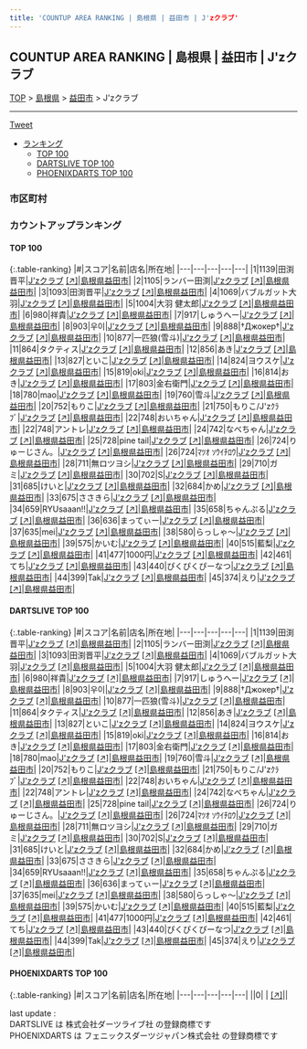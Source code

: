 ```yaml
---
title: 'COUNTUP AREA RANKING | 島根県 | 益田市 | J'zクラブ'
---
```

## COUNTUP AREA RANKING | 島根県 | 益田市 | J'zクラブ

[TOP](/darts/rank/) > [島根県](/darts/rank/島根県/) > [益田市](/darts/rank/島根県/益田市/) > J'zクラブ

___

<a href="https://twitter.com/share?ref_src=twsrc%5Etfw" data-text="COUNTUP AREA RANKING | 島根県益田市J'zクラブ" class="twitter-share-button" data-hashtags="DARTSLIVE,PHOENIXDARTS,darts,ダーツ" data-show-count="false">Tweet</a>

* [ランキング](#カウントアップランキング)
    * [TOP 100](#top-100)
    * [DARTSLIVE TOP 100](#dartslive-top-100)
    * [PHOENIXDARTS TOP 100](#phoenixdarts-top-100)

### 市区町村

<ul>

</ul>

### カウントアップランキング

#### TOP 100



{:.table-ranking}
|#|スコア|名前|店名|所在地|
|---|---|---|---|---|
|1|1139|<span class="rank-name-dl">田渕 晋平</span>|<a href="/darts/rank/shops/4002e01e8b909f335f9f3321c1147265.html">J'zクラブ</a> <a href="https://search.dartslive.com/jp/shop/4002e01e8b909f335f9f3321c1147265">[↗]</a>|<a href="/darts/rank/島根県/益田市">島根県益田市</a>|
|2|1105|<span class="rank-name-dl">ランバー田渕</span>|<a href="/darts/rank/shops/4002e01e8b909f335f9f3321c1147265.html">J'zクラブ</a> <a href="https://search.dartslive.com/jp/shop/4002e01e8b909f335f9f3321c1147265">[↗]</a>|<a href="/darts/rank/島根県/益田市">島根県益田市</a>|
|3|1093|<span class="rank-name-dl">田渕晋平</span>|<a href="/darts/rank/shops/4002e01e8b909f335f9f3321c1147265.html">J'zクラブ</a> <a href="https://search.dartslive.com/jp/shop/4002e01e8b909f335f9f3321c1147265">[↗]</a>|<a href="/darts/rank/島根県/益田市">島根県益田市</a>|
|4|1069|<span class="rank-name-dl">バブルガット大羽</span>|<a href="/darts/rank/shops/4002e01e8b909f335f9f3321c1147265.html">J'zクラブ</a> <a href="https://search.dartslive.com/jp/shop/4002e01e8b909f335f9f3321c1147265">[↗]</a>|<a href="/darts/rank/島根県/益田市">島根県益田市</a>|
|5|1004|<span class="rank-name-dl">大羽 健太郎</span>|<a href="/darts/rank/shops/4002e01e8b909f335f9f3321c1147265.html">J'zクラブ</a> <a href="https://search.dartslive.com/jp/shop/4002e01e8b909f335f9f3321c1147265">[↗]</a>|<a href="/darts/rank/島根県/益田市">島根県益田市</a>|
|6|980|<span class="rank-name-dl">祥貴</span>|<a href="/darts/rank/shops/4002e01e8b909f335f9f3321c1147265.html">J'zクラブ</a> <a href="https://search.dartslive.com/jp/shop/4002e01e8b909f335f9f3321c1147265">[↗]</a>|<a href="/darts/rank/島根県/益田市">島根県益田市</a>|
|7|917|<span class="rank-name-dl">しゅうへー</span>|<a href="/darts/rank/shops/4002e01e8b909f335f9f3321c1147265.html">J'zクラブ</a> <a href="https://search.dartslive.com/jp/shop/4002e01e8b909f335f9f3321c1147265">[↗]</a>|<a href="/darts/rank/島根県/益田市">島根県益田市</a>|
|8|903|<span class="rank-name-dl">우이</span>|<a href="/darts/rank/shops/4002e01e8b909f335f9f3321c1147265.html">J'zクラブ</a> <a href="https://search.dartslive.com/jp/shop/4002e01e8b909f335f9f3321c1147265">[↗]</a>|<a href="/darts/rank/島根県/益田市">島根県益田市</a>|
|9|888|<span class="rank-name-dl">†Джокер†</span>|<a href="/darts/rank/shops/4002e01e8b909f335f9f3321c1147265.html">J'zクラブ</a> <a href="https://search.dartslive.com/jp/shop/4002e01e8b909f335f9f3321c1147265">[↗]</a>|<a href="/darts/rank/島根県/益田市">島根県益田市</a>|
|10|877|<span class="rank-name-dl">一匹狼(雪斗)</span>|<a href="/darts/rank/shops/4002e01e8b909f335f9f3321c1147265.html">J'zクラブ</a> <a href="https://search.dartslive.com/jp/shop/4002e01e8b909f335f9f3321c1147265">[↗]</a>|<a href="/darts/rank/島根県/益田市">島根県益田市</a>|
|11|864|<span class="rank-name-dl">タクティス</span>|<a href="/darts/rank/shops/4002e01e8b909f335f9f3321c1147265.html">J'zクラブ</a> <a href="https://search.dartslive.com/jp/shop/4002e01e8b909f335f9f3321c1147265">[↗]</a>|<a href="/darts/rank/島根県/益田市">島根県益田市</a>|
|12|856|<span class="rank-name-dl">あき</span>|<a href="/darts/rank/shops/4002e01e8b909f335f9f3321c1147265.html">J'zクラブ</a> <a href="https://search.dartslive.com/jp/shop/4002e01e8b909f335f9f3321c1147265">[↗]</a>|<a href="/darts/rank/島根県/益田市">島根県益田市</a>|
|13|827|<span class="rank-name-dl">といこ</span>|<a href="/darts/rank/shops/4002e01e8b909f335f9f3321c1147265.html">J'zクラブ</a> <a href="https://search.dartslive.com/jp/shop/4002e01e8b909f335f9f3321c1147265">[↗]</a>|<a href="/darts/rank/島根県/益田市">島根県益田市</a>|
|14|824|<span class="rank-name-dl">ヨウスケ</span>|<a href="/darts/rank/shops/4002e01e8b909f335f9f3321c1147265.html">J'zクラブ</a> <a href="https://search.dartslive.com/jp/shop/4002e01e8b909f335f9f3321c1147265">[↗]</a>|<a href="/darts/rank/島根県/益田市">島根県益田市</a>|
|15|819|<span class="rank-name-dl">oki</span>|<a href="/darts/rank/shops/4002e01e8b909f335f9f3321c1147265.html">J'zクラブ</a> <a href="https://search.dartslive.com/jp/shop/4002e01e8b909f335f9f3321c1147265">[↗]</a>|<a href="/darts/rank/島根県/益田市">島根県益田市</a>|
|16|814|<span class="rank-name-dl">おき</span>|<a href="/darts/rank/shops/4002e01e8b909f335f9f3321c1147265.html">J'zクラブ</a> <a href="https://search.dartslive.com/jp/shop/4002e01e8b909f335f9f3321c1147265">[↗]</a>|<a href="/darts/rank/島根県/益田市">島根県益田市</a>|
|17|803|<span class="rank-name-dl">金右衛門</span>|<a href="/darts/rank/shops/4002e01e8b909f335f9f3321c1147265.html">J'zクラブ</a> <a href="https://search.dartslive.com/jp/shop/4002e01e8b909f335f9f3321c1147265">[↗]</a>|<a href="/darts/rank/島根県/益田市">島根県益田市</a>|
|18|780|<span class="rank-name-dl">mao</span>|<a href="/darts/rank/shops/4002e01e8b909f335f9f3321c1147265.html">J'zクラブ</a> <a href="https://search.dartslive.com/jp/shop/4002e01e8b909f335f9f3321c1147265">[↗]</a>|<a href="/darts/rank/島根県/益田市">島根県益田市</a>|
|19|760|<span class="rank-name-dl">雪斗</span>|<a href="/darts/rank/shops/4002e01e8b909f335f9f3321c1147265.html">J'zクラブ</a> <a href="https://search.dartslive.com/jp/shop/4002e01e8b909f335f9f3321c1147265">[↗]</a>|<a href="/darts/rank/島根県/益田市">島根県益田市</a>|
|20|752|<span class="rank-name-dl">もりこ</span>|<a href="/darts/rank/shops/4002e01e8b909f335f9f3321c1147265.html">J'zクラブ</a> <a href="https://search.dartslive.com/jp/shop/4002e01e8b909f335f9f3321c1147265">[↗]</a>|<a href="/darts/rank/島根県/益田市">島根県益田市</a>|
|21|750|<span class="rank-name-dl">もりこ/J&#x27;zｸﾗﾌﾞ</span>|<a href="/darts/rank/shops/4002e01e8b909f335f9f3321c1147265.html">J'zクラブ</a> <a href="https://search.dartslive.com/jp/shop/4002e01e8b909f335f9f3321c1147265">[↗]</a>|<a href="/darts/rank/島根県/益田市">島根県益田市</a>|
|22|748|<span class="rank-name-dl">おいちゃん</span>|<a href="/darts/rank/shops/4002e01e8b909f335f9f3321c1147265.html">J'zクラブ</a> <a href="https://search.dartslive.com/jp/shop/4002e01e8b909f335f9f3321c1147265">[↗]</a>|<a href="/darts/rank/島根県/益田市">島根県益田市</a>|
|22|748|<span class="rank-name-dl">アントレ</span>|<a href="/darts/rank/shops/4002e01e8b909f335f9f3321c1147265.html">J'zクラブ</a> <a href="https://search.dartslive.com/jp/shop/4002e01e8b909f335f9f3321c1147265">[↗]</a>|<a href="/darts/rank/島根県/益田市">島根県益田市</a>|
|24|742|<span class="rank-name-dl">なべちゃん</span>|<a href="/darts/rank/shops/4002e01e8b909f335f9f3321c1147265.html">J'zクラブ</a> <a href="https://search.dartslive.com/jp/shop/4002e01e8b909f335f9f3321c1147265">[↗]</a>|<a href="/darts/rank/島根県/益田市">島根県益田市</a>|
|25|728|<span class="rank-name-dl">pine tail</span>|<a href="/darts/rank/shops/4002e01e8b909f335f9f3321c1147265.html">J'zクラブ</a> <a href="https://search.dartslive.com/jp/shop/4002e01e8b909f335f9f3321c1147265">[↗]</a>|<a href="/darts/rank/島根県/益田市">島根県益田市</a>|
|26|724|<span class="rank-name-dl">りゅーじさん。</span>|<a href="/darts/rank/shops/4002e01e8b909f335f9f3321c1147265.html">J'zクラブ</a> <a href="https://search.dartslive.com/jp/shop/4002e01e8b909f335f9f3321c1147265">[↗]</a>|<a href="/darts/rank/島根県/益田市">島根県益田市</a>|
|26|724|<span class="rank-name-dl">ﾏﾂｵ ｿｳｲﾁﾛｳ</span>|<a href="/darts/rank/shops/4002e01e8b909f335f9f3321c1147265.html">J'zクラブ</a> <a href="https://search.dartslive.com/jp/shop/4002e01e8b909f335f9f3321c1147265">[↗]</a>|<a href="/darts/rank/島根県/益田市">島根県益田市</a>|
|28|711|<span class="rank-name-dl">無ロツヨシ</span>|<a href="/darts/rank/shops/4002e01e8b909f335f9f3321c1147265.html">J'zクラブ</a> <a href="https://search.dartslive.com/jp/shop/4002e01e8b909f335f9f3321c1147265">[↗]</a>|<a href="/darts/rank/島根県/益田市">島根県益田市</a>|
|29|710|<span class="rank-name-dl">ガミ</span>|<a href="/darts/rank/shops/4002e01e8b909f335f9f3321c1147265.html">J'zクラブ</a> <a href="https://search.dartslive.com/jp/shop/4002e01e8b909f335f9f3321c1147265">[↗]</a>|<a href="/darts/rank/島根県/益田市">島根県益田市</a>|
|30|702|<span class="rank-name-dl">S</span>|<a href="/darts/rank/shops/4002e01e8b909f335f9f3321c1147265.html">J'zクラブ</a> <a href="https://search.dartslive.com/jp/shop/4002e01e8b909f335f9f3321c1147265">[↗]</a>|<a href="/darts/rank/島根県/益田市">島根県益田市</a>|
|31|685|<span class="rank-name-dl">けいと</span>|<a href="/darts/rank/shops/4002e01e8b909f335f9f3321c1147265.html">J'zクラブ</a> <a href="https://search.dartslive.com/jp/shop/4002e01e8b909f335f9f3321c1147265">[↗]</a>|<a href="/darts/rank/島根県/益田市">島根県益田市</a>|
|32|684|<span class="rank-name-dl">かめ</span>|<a href="/darts/rank/shops/4002e01e8b909f335f9f3321c1147265.html">J'zクラブ</a> <a href="https://search.dartslive.com/jp/shop/4002e01e8b909f335f9f3321c1147265">[↗]</a>|<a href="/darts/rank/島根県/益田市">島根県益田市</a>|
|33|675|<span class="rank-name-dl">ささきら</span>|<a href="/darts/rank/shops/4002e01e8b909f335f9f3321c1147265.html">J'zクラブ</a> <a href="https://search.dartslive.com/jp/shop/4002e01e8b909f335f9f3321c1147265">[↗]</a>|<a href="/darts/rank/島根県/益田市">島根県益田市</a>|
|34|659|<span class="rank-name-dl">RYUsaaan!!</span>|<a href="/darts/rank/shops/4002e01e8b909f335f9f3321c1147265.html">J'zクラブ</a> <a href="https://search.dartslive.com/jp/shop/4002e01e8b909f335f9f3321c1147265">[↗]</a>|<a href="/darts/rank/島根県/益田市">島根県益田市</a>|
|35|658|<span class="rank-name-dl">ちゃんぷる</span>|<a href="/darts/rank/shops/4002e01e8b909f335f9f3321c1147265.html">J'zクラブ</a> <a href="https://search.dartslive.com/jp/shop/4002e01e8b909f335f9f3321c1147265">[↗]</a>|<a href="/darts/rank/島根県/益田市">島根県益田市</a>|
|36|636|<span class="rank-name-dl">まってぃー</span>|<a href="/darts/rank/shops/4002e01e8b909f335f9f3321c1147265.html">J'zクラブ</a> <a href="https://search.dartslive.com/jp/shop/4002e01e8b909f335f9f3321c1147265">[↗]</a>|<a href="/darts/rank/島根県/益田市">島根県益田市</a>|
|37|635|<span class="rank-name-dl">mei</span>|<a href="/darts/rank/shops/4002e01e8b909f335f9f3321c1147265.html">J'zクラブ</a> <a href="https://search.dartslive.com/jp/shop/4002e01e8b909f335f9f3321c1147265">[↗]</a>|<a href="/darts/rank/島根県/益田市">島根県益田市</a>|
|38|580|<span class="rank-name-dl">らっしゃ～</span>|<a href="/darts/rank/shops/4002e01e8b909f335f9f3321c1147265.html">J'zクラブ</a> <a href="https://search.dartslive.com/jp/shop/4002e01e8b909f335f9f3321c1147265">[↗]</a>|<a href="/darts/rank/島根県/益田市">島根県益田市</a>|
|39|575|<span class="rank-name-dl">かいむ</span>|<a href="/darts/rank/shops/4002e01e8b909f335f9f3321c1147265.html">J'zクラブ</a> <a href="https://search.dartslive.com/jp/shop/4002e01e8b909f335f9f3321c1147265">[↗]</a>|<a href="/darts/rank/島根県/益田市">島根県益田市</a>|
|40|515|<span class="rank-name-dl">藍梨</span>|<a href="/darts/rank/shops/4002e01e8b909f335f9f3321c1147265.html">J'zクラブ</a> <a href="https://search.dartslive.com/jp/shop/4002e01e8b909f335f9f3321c1147265">[↗]</a>|<a href="/darts/rank/島根県/益田市">島根県益田市</a>|
|41|477|<span class="rank-name-dl">1000円</span>|<a href="/darts/rank/shops/4002e01e8b909f335f9f3321c1147265.html">J'zクラブ</a> <a href="https://search.dartslive.com/jp/shop/4002e01e8b909f335f9f3321c1147265">[↗]</a>|<a href="/darts/rank/島根県/益田市">島根県益田市</a>|
|42|461|<span class="rank-name-dl">てち</span>|<a href="/darts/rank/shops/4002e01e8b909f335f9f3321c1147265.html">J'zクラブ</a> <a href="https://search.dartslive.com/jp/shop/4002e01e8b909f335f9f3321c1147265">[↗]</a>|<a href="/darts/rank/島根県/益田市">島根県益田市</a>|
|43|440|<span class="rank-name-dl">ぴくぴくぴーなつ</span>|<a href="/darts/rank/shops/4002e01e8b909f335f9f3321c1147265.html">J'zクラブ</a> <a href="https://search.dartslive.com/jp/shop/4002e01e8b909f335f9f3321c1147265">[↗]</a>|<a href="/darts/rank/島根県/益田市">島根県益田市</a>|
|44|399|<span class="rank-name-dl">Tak</span>|<a href="/darts/rank/shops/4002e01e8b909f335f9f3321c1147265.html">J'zクラブ</a> <a href="https://search.dartslive.com/jp/shop/4002e01e8b909f335f9f3321c1147265">[↗]</a>|<a href="/darts/rank/島根県/益田市">島根県益田市</a>|
|45|374|<span class="rank-name-dl">えり</span>|<a href="/darts/rank/shops/4002e01e8b909f335f9f3321c1147265.html">J'zクラブ</a> <a href="https://search.dartslive.com/jp/shop/4002e01e8b909f335f9f3321c1147265">[↗]</a>|<a href="/darts/rank/島根県/益田市">島根県益田市</a>|


#### DARTSLIVE TOP 100



{:.table-ranking}
|#|スコア|名前|店名|所在地|
|---|---|---|---|---|
|1|1139|<span class="rank-name-dl">田渕 晋平</span>|<a href="/darts/rank/shops/4002e01e8b909f335f9f3321c1147265.html">J'zクラブ</a> <a href="https://search.dartslive.com/jp/shop/4002e01e8b909f335f9f3321c1147265">[↗]</a>|<a href="/darts/rank/島根県/益田市">島根県益田市</a>|
|2|1105|<span class="rank-name-dl">ランバー田渕</span>|<a href="/darts/rank/shops/4002e01e8b909f335f9f3321c1147265.html">J'zクラブ</a> <a href="https://search.dartslive.com/jp/shop/4002e01e8b909f335f9f3321c1147265">[↗]</a>|<a href="/darts/rank/島根県/益田市">島根県益田市</a>|
|3|1093|<span class="rank-name-dl">田渕晋平</span>|<a href="/darts/rank/shops/4002e01e8b909f335f9f3321c1147265.html">J'zクラブ</a> <a href="https://search.dartslive.com/jp/shop/4002e01e8b909f335f9f3321c1147265">[↗]</a>|<a href="/darts/rank/島根県/益田市">島根県益田市</a>|
|4|1069|<span class="rank-name-dl">バブルガット大羽</span>|<a href="/darts/rank/shops/4002e01e8b909f335f9f3321c1147265.html">J'zクラブ</a> <a href="https://search.dartslive.com/jp/shop/4002e01e8b909f335f9f3321c1147265">[↗]</a>|<a href="/darts/rank/島根県/益田市">島根県益田市</a>|
|5|1004|<span class="rank-name-dl">大羽 健太郎</span>|<a href="/darts/rank/shops/4002e01e8b909f335f9f3321c1147265.html">J'zクラブ</a> <a href="https://search.dartslive.com/jp/shop/4002e01e8b909f335f9f3321c1147265">[↗]</a>|<a href="/darts/rank/島根県/益田市">島根県益田市</a>|
|6|980|<span class="rank-name-dl">祥貴</span>|<a href="/darts/rank/shops/4002e01e8b909f335f9f3321c1147265.html">J'zクラブ</a> <a href="https://search.dartslive.com/jp/shop/4002e01e8b909f335f9f3321c1147265">[↗]</a>|<a href="/darts/rank/島根県/益田市">島根県益田市</a>|
|7|917|<span class="rank-name-dl">しゅうへー</span>|<a href="/darts/rank/shops/4002e01e8b909f335f9f3321c1147265.html">J'zクラブ</a> <a href="https://search.dartslive.com/jp/shop/4002e01e8b909f335f9f3321c1147265">[↗]</a>|<a href="/darts/rank/島根県/益田市">島根県益田市</a>|
|8|903|<span class="rank-name-dl">우이</span>|<a href="/darts/rank/shops/4002e01e8b909f335f9f3321c1147265.html">J'zクラブ</a> <a href="https://search.dartslive.com/jp/shop/4002e01e8b909f335f9f3321c1147265">[↗]</a>|<a href="/darts/rank/島根県/益田市">島根県益田市</a>|
|9|888|<span class="rank-name-dl">†Джокер†</span>|<a href="/darts/rank/shops/4002e01e8b909f335f9f3321c1147265.html">J'zクラブ</a> <a href="https://search.dartslive.com/jp/shop/4002e01e8b909f335f9f3321c1147265">[↗]</a>|<a href="/darts/rank/島根県/益田市">島根県益田市</a>|
|10|877|<span class="rank-name-dl">一匹狼(雪斗)</span>|<a href="/darts/rank/shops/4002e01e8b909f335f9f3321c1147265.html">J'zクラブ</a> <a href="https://search.dartslive.com/jp/shop/4002e01e8b909f335f9f3321c1147265">[↗]</a>|<a href="/darts/rank/島根県/益田市">島根県益田市</a>|
|11|864|<span class="rank-name-dl">タクティス</span>|<a href="/darts/rank/shops/4002e01e8b909f335f9f3321c1147265.html">J'zクラブ</a> <a href="https://search.dartslive.com/jp/shop/4002e01e8b909f335f9f3321c1147265">[↗]</a>|<a href="/darts/rank/島根県/益田市">島根県益田市</a>|
|12|856|<span class="rank-name-dl">あき</span>|<a href="/darts/rank/shops/4002e01e8b909f335f9f3321c1147265.html">J'zクラブ</a> <a href="https://search.dartslive.com/jp/shop/4002e01e8b909f335f9f3321c1147265">[↗]</a>|<a href="/darts/rank/島根県/益田市">島根県益田市</a>|
|13|827|<span class="rank-name-dl">といこ</span>|<a href="/darts/rank/shops/4002e01e8b909f335f9f3321c1147265.html">J'zクラブ</a> <a href="https://search.dartslive.com/jp/shop/4002e01e8b909f335f9f3321c1147265">[↗]</a>|<a href="/darts/rank/島根県/益田市">島根県益田市</a>|
|14|824|<span class="rank-name-dl">ヨウスケ</span>|<a href="/darts/rank/shops/4002e01e8b909f335f9f3321c1147265.html">J'zクラブ</a> <a href="https://search.dartslive.com/jp/shop/4002e01e8b909f335f9f3321c1147265">[↗]</a>|<a href="/darts/rank/島根県/益田市">島根県益田市</a>|
|15|819|<span class="rank-name-dl">oki</span>|<a href="/darts/rank/shops/4002e01e8b909f335f9f3321c1147265.html">J'zクラブ</a> <a href="https://search.dartslive.com/jp/shop/4002e01e8b909f335f9f3321c1147265">[↗]</a>|<a href="/darts/rank/島根県/益田市">島根県益田市</a>|
|16|814|<span class="rank-name-dl">おき</span>|<a href="/darts/rank/shops/4002e01e8b909f335f9f3321c1147265.html">J'zクラブ</a> <a href="https://search.dartslive.com/jp/shop/4002e01e8b909f335f9f3321c1147265">[↗]</a>|<a href="/darts/rank/島根県/益田市">島根県益田市</a>|
|17|803|<span class="rank-name-dl">金右衛門</span>|<a href="/darts/rank/shops/4002e01e8b909f335f9f3321c1147265.html">J'zクラブ</a> <a href="https://search.dartslive.com/jp/shop/4002e01e8b909f335f9f3321c1147265">[↗]</a>|<a href="/darts/rank/島根県/益田市">島根県益田市</a>|
|18|780|<span class="rank-name-dl">mao</span>|<a href="/darts/rank/shops/4002e01e8b909f335f9f3321c1147265.html">J'zクラブ</a> <a href="https://search.dartslive.com/jp/shop/4002e01e8b909f335f9f3321c1147265">[↗]</a>|<a href="/darts/rank/島根県/益田市">島根県益田市</a>|
|19|760|<span class="rank-name-dl">雪斗</span>|<a href="/darts/rank/shops/4002e01e8b909f335f9f3321c1147265.html">J'zクラブ</a> <a href="https://search.dartslive.com/jp/shop/4002e01e8b909f335f9f3321c1147265">[↗]</a>|<a href="/darts/rank/島根県/益田市">島根県益田市</a>|
|20|752|<span class="rank-name-dl">もりこ</span>|<a href="/darts/rank/shops/4002e01e8b909f335f9f3321c1147265.html">J'zクラブ</a> <a href="https://search.dartslive.com/jp/shop/4002e01e8b909f335f9f3321c1147265">[↗]</a>|<a href="/darts/rank/島根県/益田市">島根県益田市</a>|
|21|750|<span class="rank-name-dl">もりこ/J&#x27;zｸﾗﾌﾞ</span>|<a href="/darts/rank/shops/4002e01e8b909f335f9f3321c1147265.html">J'zクラブ</a> <a href="https://search.dartslive.com/jp/shop/4002e01e8b909f335f9f3321c1147265">[↗]</a>|<a href="/darts/rank/島根県/益田市">島根県益田市</a>|
|22|748|<span class="rank-name-dl">おいちゃん</span>|<a href="/darts/rank/shops/4002e01e8b909f335f9f3321c1147265.html">J'zクラブ</a> <a href="https://search.dartslive.com/jp/shop/4002e01e8b909f335f9f3321c1147265">[↗]</a>|<a href="/darts/rank/島根県/益田市">島根県益田市</a>|
|22|748|<span class="rank-name-dl">アントレ</span>|<a href="/darts/rank/shops/4002e01e8b909f335f9f3321c1147265.html">J'zクラブ</a> <a href="https://search.dartslive.com/jp/shop/4002e01e8b909f335f9f3321c1147265">[↗]</a>|<a href="/darts/rank/島根県/益田市">島根県益田市</a>|
|24|742|<span class="rank-name-dl">なべちゃん</span>|<a href="/darts/rank/shops/4002e01e8b909f335f9f3321c1147265.html">J'zクラブ</a> <a href="https://search.dartslive.com/jp/shop/4002e01e8b909f335f9f3321c1147265">[↗]</a>|<a href="/darts/rank/島根県/益田市">島根県益田市</a>|
|25|728|<span class="rank-name-dl">pine tail</span>|<a href="/darts/rank/shops/4002e01e8b909f335f9f3321c1147265.html">J'zクラブ</a> <a href="https://search.dartslive.com/jp/shop/4002e01e8b909f335f9f3321c1147265">[↗]</a>|<a href="/darts/rank/島根県/益田市">島根県益田市</a>|
|26|724|<span class="rank-name-dl">りゅーじさん。</span>|<a href="/darts/rank/shops/4002e01e8b909f335f9f3321c1147265.html">J'zクラブ</a> <a href="https://search.dartslive.com/jp/shop/4002e01e8b909f335f9f3321c1147265">[↗]</a>|<a href="/darts/rank/島根県/益田市">島根県益田市</a>|
|26|724|<span class="rank-name-dl">ﾏﾂｵ ｿｳｲﾁﾛｳ</span>|<a href="/darts/rank/shops/4002e01e8b909f335f9f3321c1147265.html">J'zクラブ</a> <a href="https://search.dartslive.com/jp/shop/4002e01e8b909f335f9f3321c1147265">[↗]</a>|<a href="/darts/rank/島根県/益田市">島根県益田市</a>|
|28|711|<span class="rank-name-dl">無ロツヨシ</span>|<a href="/darts/rank/shops/4002e01e8b909f335f9f3321c1147265.html">J'zクラブ</a> <a href="https://search.dartslive.com/jp/shop/4002e01e8b909f335f9f3321c1147265">[↗]</a>|<a href="/darts/rank/島根県/益田市">島根県益田市</a>|
|29|710|<span class="rank-name-dl">ガミ</span>|<a href="/darts/rank/shops/4002e01e8b909f335f9f3321c1147265.html">J'zクラブ</a> <a href="https://search.dartslive.com/jp/shop/4002e01e8b909f335f9f3321c1147265">[↗]</a>|<a href="/darts/rank/島根県/益田市">島根県益田市</a>|
|30|702|<span class="rank-name-dl">S</span>|<a href="/darts/rank/shops/4002e01e8b909f335f9f3321c1147265.html">J'zクラブ</a> <a href="https://search.dartslive.com/jp/shop/4002e01e8b909f335f9f3321c1147265">[↗]</a>|<a href="/darts/rank/島根県/益田市">島根県益田市</a>|
|31|685|<span class="rank-name-dl">けいと</span>|<a href="/darts/rank/shops/4002e01e8b909f335f9f3321c1147265.html">J'zクラブ</a> <a href="https://search.dartslive.com/jp/shop/4002e01e8b909f335f9f3321c1147265">[↗]</a>|<a href="/darts/rank/島根県/益田市">島根県益田市</a>|
|32|684|<span class="rank-name-dl">かめ</span>|<a href="/darts/rank/shops/4002e01e8b909f335f9f3321c1147265.html">J'zクラブ</a> <a href="https://search.dartslive.com/jp/shop/4002e01e8b909f335f9f3321c1147265">[↗]</a>|<a href="/darts/rank/島根県/益田市">島根県益田市</a>|
|33|675|<span class="rank-name-dl">ささきら</span>|<a href="/darts/rank/shops/4002e01e8b909f335f9f3321c1147265.html">J'zクラブ</a> <a href="https://search.dartslive.com/jp/shop/4002e01e8b909f335f9f3321c1147265">[↗]</a>|<a href="/darts/rank/島根県/益田市">島根県益田市</a>|
|34|659|<span class="rank-name-dl">RYUsaaan!!</span>|<a href="/darts/rank/shops/4002e01e8b909f335f9f3321c1147265.html">J'zクラブ</a> <a href="https://search.dartslive.com/jp/shop/4002e01e8b909f335f9f3321c1147265">[↗]</a>|<a href="/darts/rank/島根県/益田市">島根県益田市</a>|
|35|658|<span class="rank-name-dl">ちゃんぷる</span>|<a href="/darts/rank/shops/4002e01e8b909f335f9f3321c1147265.html">J'zクラブ</a> <a href="https://search.dartslive.com/jp/shop/4002e01e8b909f335f9f3321c1147265">[↗]</a>|<a href="/darts/rank/島根県/益田市">島根県益田市</a>|
|36|636|<span class="rank-name-dl">まってぃー</span>|<a href="/darts/rank/shops/4002e01e8b909f335f9f3321c1147265.html">J'zクラブ</a> <a href="https://search.dartslive.com/jp/shop/4002e01e8b909f335f9f3321c1147265">[↗]</a>|<a href="/darts/rank/島根県/益田市">島根県益田市</a>|
|37|635|<span class="rank-name-dl">mei</span>|<a href="/darts/rank/shops/4002e01e8b909f335f9f3321c1147265.html">J'zクラブ</a> <a href="https://search.dartslive.com/jp/shop/4002e01e8b909f335f9f3321c1147265">[↗]</a>|<a href="/darts/rank/島根県/益田市">島根県益田市</a>|
|38|580|<span class="rank-name-dl">らっしゃ～</span>|<a href="/darts/rank/shops/4002e01e8b909f335f9f3321c1147265.html">J'zクラブ</a> <a href="https://search.dartslive.com/jp/shop/4002e01e8b909f335f9f3321c1147265">[↗]</a>|<a href="/darts/rank/島根県/益田市">島根県益田市</a>|
|39|575|<span class="rank-name-dl">かいむ</span>|<a href="/darts/rank/shops/4002e01e8b909f335f9f3321c1147265.html">J'zクラブ</a> <a href="https://search.dartslive.com/jp/shop/4002e01e8b909f335f9f3321c1147265">[↗]</a>|<a href="/darts/rank/島根県/益田市">島根県益田市</a>|
|40|515|<span class="rank-name-dl">藍梨</span>|<a href="/darts/rank/shops/4002e01e8b909f335f9f3321c1147265.html">J'zクラブ</a> <a href="https://search.dartslive.com/jp/shop/4002e01e8b909f335f9f3321c1147265">[↗]</a>|<a href="/darts/rank/島根県/益田市">島根県益田市</a>|
|41|477|<span class="rank-name-dl">1000円</span>|<a href="/darts/rank/shops/4002e01e8b909f335f9f3321c1147265.html">J'zクラブ</a> <a href="https://search.dartslive.com/jp/shop/4002e01e8b909f335f9f3321c1147265">[↗]</a>|<a href="/darts/rank/島根県/益田市">島根県益田市</a>|
|42|461|<span class="rank-name-dl">てち</span>|<a href="/darts/rank/shops/4002e01e8b909f335f9f3321c1147265.html">J'zクラブ</a> <a href="https://search.dartslive.com/jp/shop/4002e01e8b909f335f9f3321c1147265">[↗]</a>|<a href="/darts/rank/島根県/益田市">島根県益田市</a>|
|43|440|<span class="rank-name-dl">ぴくぴくぴーなつ</span>|<a href="/darts/rank/shops/4002e01e8b909f335f9f3321c1147265.html">J'zクラブ</a> <a href="https://search.dartslive.com/jp/shop/4002e01e8b909f335f9f3321c1147265">[↗]</a>|<a href="/darts/rank/島根県/益田市">島根県益田市</a>|
|44|399|<span class="rank-name-dl">Tak</span>|<a href="/darts/rank/shops/4002e01e8b909f335f9f3321c1147265.html">J'zクラブ</a> <a href="https://search.dartslive.com/jp/shop/4002e01e8b909f335f9f3321c1147265">[↗]</a>|<a href="/darts/rank/島根県/益田市">島根県益田市</a>|
|45|374|<span class="rank-name-dl">えり</span>|<a href="/darts/rank/shops/4002e01e8b909f335f9f3321c1147265.html">J'zクラブ</a> <a href="https://search.dartslive.com/jp/shop/4002e01e8b909f335f9f3321c1147265">[↗]</a>|<a href="/darts/rank/島根県/益田市">島根県益田市</a>|


#### PHOENIXDARTS TOP 100



{:.table-ranking}
|#|スコア|名前|店名|所在地|
|---|---|---|---|---|
||0|<span class="rank-name-dl"> </span>|<a href="/darts/rank/shops/.html"></a> <a href="">[↗]</a>|<a href="/darts/rank//"></a>|


<div class="footer border-top border-gray-light mt-5 pt-3 text-right text-gray">
    last update : <span style="font-weight: italic" id="foot_last_modified"></span><br />
    DARTSLIVE は 株式会社ダーツライブ社 の登録商標です<br />
    PHOENIXDARTS は フェニックスダーツジャパン株式会社 の登録商標です<br />
</div>

<script src="https://cdnjs.cloudflare.com/ajax/libs/jquery.tablesorter/2.31.3/js/jquery.tablesorter.min.js" integrity="sha512-qzgd5cYSZcosqpzpn7zF2ZId8f/8CHmFKZ8j7mU4OUXTNRd5g+ZHBPsgKEwoqxCtdQvExE5LprwwPAgoicguNg==" crossorigin="anonymous" referrerpolicy="no-referrer"></script>
<link rel="stylesheet" href="https://cdnjs.cloudflare.com/ajax/libs/jquery.tablesorter/2.31.3/css/theme.default.min.css" integrity="sha512-wghhOJkjQX0Lh3NSWvNKeZ0ZpNn+SPVXX1Qyc9OCaogADktxrBiBdKGDoqVUOyhStvMBmJQ8ZdMHiR3wuEq8+w==" crossorigin="anonymous" referrerpolicy="no-referrer" />
<script>
$(function() {
    $(".table-ranking").tablesorter({sortList:[[0, 0]]});
    $("#foot_last_modified").text(formatDate(new Date(document.lastModified), 'yyyy-MM-dd HH:mm:ss'));
});
</script>

<script async src="https://platform.twitter.com/widgets.js" charset="utf-8"></script>